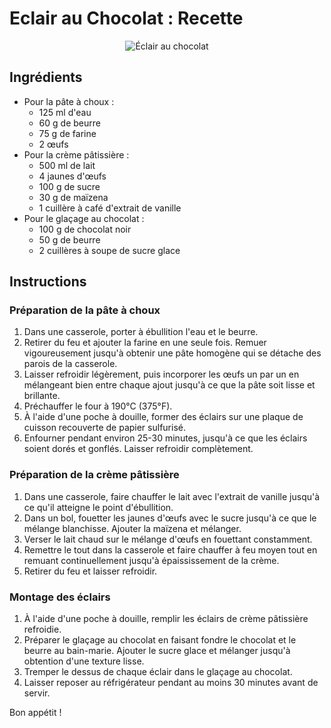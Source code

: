 # Eclair au Chocolat : Recette

<p align="center">
  <img src="https://mapatisserie.fr/wp-content/uploads/2021/09/eclair-chocolat-P1080408-03-275x275.jpeg" alt="Éclair au chocolat">
</p>

## Ingrédients

- Pour la pâte à choux :
  - 125 ml d'eau
  - 60 g de beurre
  - 75 g de farine
  - 2 œufs
- Pour la crème pâtissière :
  - 500 ml de lait
  - 4 jaunes d'œufs
  - 100 g de sucre
  - 30 g de maïzena
  - 1 cuillère à café d'extrait de vanille
- Pour le glaçage au chocolat :
  - 100 g de chocolat noir
  - 50 g de beurre
  - 2 cuillères à soupe de sucre glace

## Instructions

### Préparation de la pâte à choux

1. Dans une casserole, porter à ébullition l'eau et le beurre.
2. Retirer du feu et ajouter la farine en une seule fois. Remuer vigoureusement jusqu'à obtenir une pâte homogène qui se détache des parois de la casserole.
3. Laisser refroidir légèrement, puis incorporer les œufs un par un en mélangeant bien entre chaque ajout jusqu'à ce que la pâte soit lisse et brillante.
4. Préchauffer le four à 190°C (375°F).
5. À l'aide d'une poche à douille, former des éclairs sur une plaque de cuisson recouverte de papier sulfurisé.
6. Enfourner pendant environ 25-30 minutes, jusqu'à ce que les éclairs soient dorés et gonflés. Laisser refroidir complètement.

### Préparation de la crème pâtissière

1. Dans une casserole, faire chauffer le lait avec l'extrait de vanille jusqu'à ce qu'il atteigne le point d'ébullition.
2. Dans un bol, fouetter les jaunes d'œufs avec le sucre jusqu'à ce que le mélange blanchisse. Ajouter la maïzena et mélanger.
3. Verser le lait chaud sur le mélange d'œufs en fouettant constamment.
4. Remettre le tout dans la casserole et faire chauffer à feu moyen tout en remuant continuellement jusqu'à épaississement de la crème.
5. Retirer du feu et laisser refroidir.

### Montage des éclairs

1. À l'aide d'une poche à douille, remplir les éclairs de crème pâtissière refroidie.
2. Préparer le glaçage au chocolat en faisant fondre le chocolat et le beurre au bain-marie. Ajouter le sucre glace et mélanger jusqu'à obtention d'une texture lisse.
3. Tremper le dessus de chaque éclair dans le glaçage au chocolat.
4. Laisser reposer au réfrigérateur pendant au moins 30 minutes avant de servir.

Bon appétit !